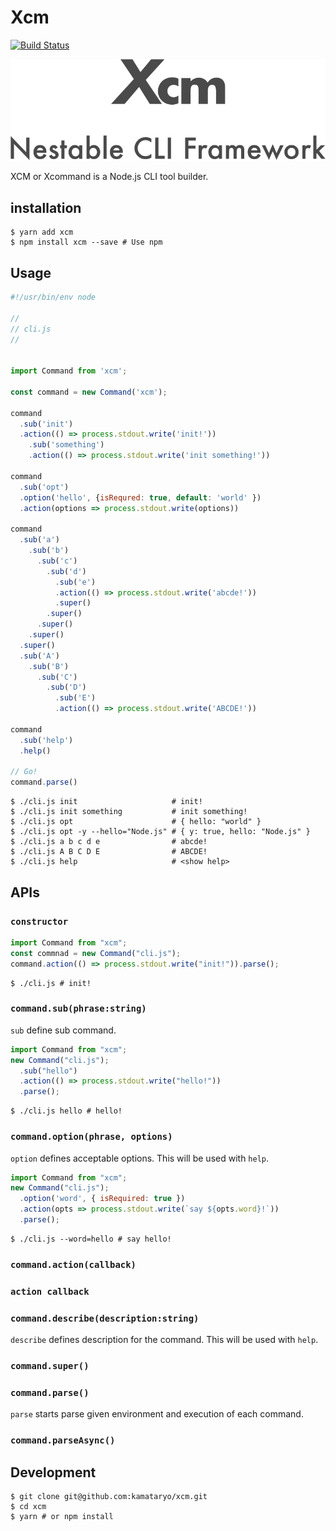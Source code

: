 # Xcm

[![Build Status](https://travis-ci.org/kamataryo/xcm.svg?branch=master)](https://travis-ci.org/kamataryo/xcm)

![](./raw/image.png)

XCM or Xcommand is a Node.js CLI tool builder.

## installation

```shell
$ yarn add xcm
$ npm install xcm --save # Use npm
```

## Usage

```JavaScript
#!/usr/bin/env node

//
// cli.js
//


import Command from 'xcm';

const command = new Command('xcm');

command
  .sub('init')
  .action(() => process.stdout.write('init!'))
    .sub('something')
    .action(() => process.stdout.write('init something!'))

command
  .sub('opt')
  .option('hello', {isRequred: true, default: 'world' })
  .action(options => process.stdout.write(options))

command
  .sub('a')
    .sub('b')
      .sub('c')
        .sub('d')
          .sub('e')
          .action(() => process.stdout.write('abcde!'))
          .super()
        .super()
      .super()
    .super()
  .super()
  .sub('A')
    .sub('B')
      .sub('C')
        .sub('D')
          .sub('E')
          .action(() => process.stdout.write('ABCDE!'))

command
  .sub('help')
  .help()

// Go!
command.parse()
```

```shell
$ ./cli.js init                     # init!
$ ./cli.js init something           # init something!
$ ./cli.js opt                      # { hello: "world" }
$ ./cli.js opt -y --hello="Node.js" # { y: true, hello: "Node.js" }
$ ./cli.js a b c d e                # abcde!
$ ./cli.js A B C D E                # ABCDE!
$ ./cli.js help                     # <show help>
```

## APIs

### `constructor`

```javascript
import Command from "xcm";
const commnad = new Command("cli.js");
command.action(() => process.stdout.write("init!")).parse();
```

```shell
$ ./cli.js # init!
```

### `command.sub(phrase:string)`

`sub` define sub command.

```javascript
import Command from "xcm";
new Command("cli.js");
  .sub("hello")
  .action(() => process.stdout.write("hello!"))
  .parse();
```

```shell
$ ./cli.js hello # hello!
```

### `command.option(phrase, options)`

`option` defines acceptable options. This will be used with `help`.

```javascript
import Command from "xcm";
new Command("cli.js");
  .option('word', { isRequired: true })
  .action(opts => process.stdout.write(`say ${opts.word}!`))
  .parse();
```

```shell
$ ./cli.js --word=hello # say hello!
```

### `command.action(callback)`

### `action callback`

### `command.describe(description:string)`

`describe` defines description for the command. This will be used with `help`.

### `command.super()`

### `command.parse()`

`parse` starts parse given environment and execution of each command.

### `command.parseAsync()`

## Development

```shell
$ git clone git@github.com:kamataryo/xcm.git
$ cd xcm
$ yarn # or npm install
```
